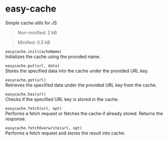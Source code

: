 # easy-cache
Simple cache utils for JS

> Non-minified:
> 2 kB

> Minified:
> 0.5 kB

`easycache.init(cacheName)`
<br>
Initializes the cache using the provided name.

`easycache.put(url, data)`
<br>
Stores the specified data into the cache under the provided URL key.

`easycache.get(url)`
<br>
Retrieves the specified data under the provided URL key from the cache.

`easycache.has(url)`
<br>
Checks if the specified URL key is stored in the cache.

`easycache.fetch(url, opt)`
<br>
Performs a fetch request or fetches the cache if already stored. Returns the response.

`easycache.fetchOverwrite(url, opt)`
<br>
Performs a fetch request and stores the result into cache.